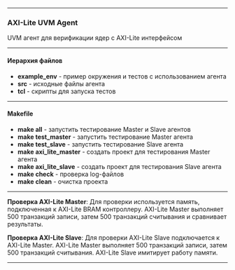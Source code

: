------

### AXI-Lite UVM Agent

UVM агент для верификации ядер с AXI-Lite интерфейсом

------

#### Иерархия файлов

- **example_env** - пример окружения и тестов с использованием агента
- **src** - исходные файлы агента
- **tcl** - скрипты для запуска тестов

------

#### Makefile

- **make all** - запустить тестирование Master и Slave агентов
- **make test_master** - запустить тестирование Master агента
- **make test_slave** - запустить тестирование Slave агента
- **make axi_lite_master** - создать проект для тестирования Master агента
- **make axi_lite_slave** - создать проект для тестирования Slave агента
- **make check** - проверка log-файлов
- **make clean** - очистка проекта

------

**Проверка AXI-Lite Master**: Для проверки используется память, подключенная к AXI-Lite BRAM контроллеру. AXI-Lite Master выполняет 500 транзакций записи, затем 500 транзакций считывания и сравнивает результаты.  

**Проверка AXI-Lite Slave**: Для проверки AXI-Lite Slave подключается к AXI-Lite Master. AXI-Lite Master выполняет 500 транзакций записи, затем 500 транзакций считывания. AXI-Lite Slave имитирует работу памяти. 

------

